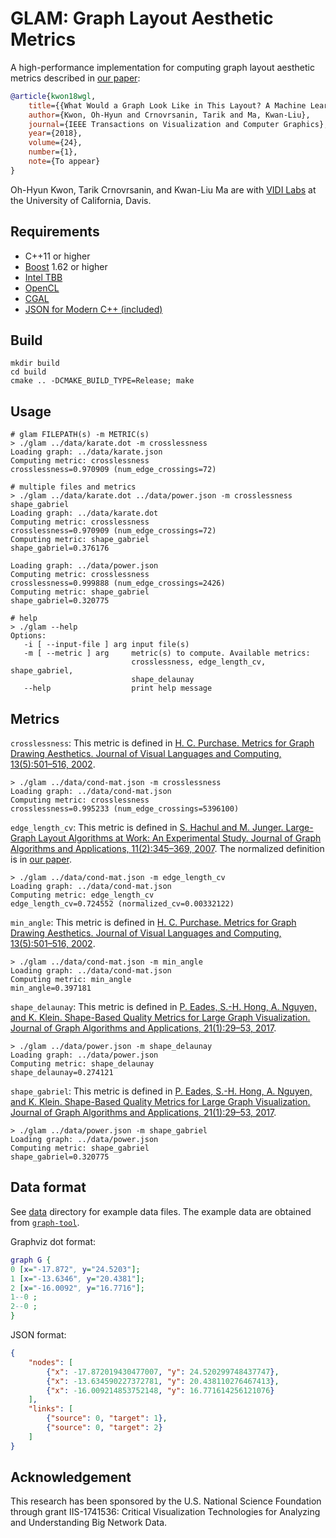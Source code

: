 # GLAM: Graph Layout Aesthetic Metrics
A high-performance implementation for computing graph layout aesthetic metrics described in [our paper](https://goo.gl/Y8e9iH):
```bibtex
@article{kwon18wgl,
    title={{What Would a Graph Look Like in This Layout? A Machine Learning Approach to Large Graph Visualization}},
    author={Kwon, Oh-Hyun and Crnovrsanin, Tarik and Ma, Kwan-Liu},
    journal={IEEE Transactions on Visualization and Computer Graphics},
    year={2018},
    volume={24},
    number={1},        
    note={To appear}
}
```
Oh-Hyun Kwon, Tarik Crnovrsanin, and Kwan-Liu Ma are with [VIDI Labs](http://vidi.cs.ucdavis.edu/) at the University of California, Davis.

## Requirements
- C++11 or higher
- [Boost](http://www.boost.org/) 1.62 or higher
- [Intel TBB](https://www.threadingbuildingblocks.org/)
- [OpenCL](https://www.khronos.org/opencl/)
- [CGAL](https://www.cgal.org/)
- [JSON for Modern C++ (included)](https://github.com/nlohmann/json)

## Build
```shell
mkdir build
cd build
cmake .. -DCMAKE_BUILD_TYPE=Release; make
```

## Usage
```shell
# glam FILEPATH(s) -m METRIC(s)
> ./glam ../data/karate.dot -m crosslessness
Loading graph: ../data/karate.json
Computing metric: crosslessness
crosslessness=0.970909 (num_edge_crossings=72)

# multiple files and metrics
> ./glam ../data/karate.dot ../data/power.json -m crosslessness shape_gabriel
Loading graph: ../data/karate.dot
Computing metric: crosslessness
crosslessness=0.970909 (num_edge_crossings=72)
Computing metric: shape_gabriel
shape_gabriel=0.376176

Loading graph: ../data/power.json
Computing metric: crosslessness
crosslessness=0.999888 (num_edge_crossings=2426)
Computing metric: shape_gabriel
shape_gabriel=0.320775

# help
> ./glam --help
Options:
   -i [ --input-file ] arg input file(s)
   -m [ --metric ] arg     metric(s) to compute. Available metrics:
                           crosslessness, edge_length_cv, shape_gabriel,
                           shape_delaunay
   --help                  print help message
```

## Metrics
`crosslessness`: This metric is defined in [H. C. Purchase. Metrics for Graph Drawing Aesthetics. Journal of Visual Languages and Computing, 13(5):501–516, 2002](http://www.sciencedirect.com/science/article/pii/S1045926X02902326).
```shell
> ./glam ../data/cond-mat.json -m crosslessness
Loading graph: ../data/cond-mat.json
Computing metric: crosslessness
crosslessness=0.995233 (num_edge_crossings=5396100)
```

`edge_length_cv`: This metric is defined in [S. Hachul and M. Junger. Large-Graph Layout Algorithms at Work: An Experimental Study. Journal of Graph Algorithms and Applications, 11(2):345–369, 2007](http://jgaa.info/getPaper?id=150). The normalized definition is in [our paper](https://goo.gl/Y8e9iH).
```shell
> ./glam ../data/cond-mat.json -m edge_length_cv
Loading graph: ../data/cond-mat.json
Computing metric: edge_length_cv
edge_length_cv=0.724552 (normalized_cv=0.00332122)
```

`min_angle`: This metric is defined in [H. C. Purchase. Metrics for Graph Drawing Aesthetics. Journal of Visual Languages and Computing, 13(5):501–516, 2002](http://www.sciencedirect.com/science/article/pii/S1045926X02902326).
```shell
> ./glam ../data/cond-mat.json -m min_angle
Loading graph: ../data/cond-mat.json
Computing metric: min_angle
min_angle=0.397181
```

`shape_delaunay`: This metric is defined in [P. Eades, S.-H. Hong, A. Nguyen, and K. Klein. Shape-Based Quality Metrics for Large Graph Visualization. Journal of Graph Algorithms and Applications, 21(1):29–53, 2017](http://jgaa.info/getPaper?id=405).
```shell
> ./glam ../data/power.json -m shape_delaunay
Loading graph: ../data/power.json
Computing metric: shape_delaunay
shape_delaunay=0.274121
```

`shape_gabriel`: This metric is defined in [P. Eades, S.-H. Hong, A. Nguyen, and K. Klein. Shape-Based Quality Metrics for Large Graph Visualization. Journal of Graph Algorithms and Applications, 21(1):29–53, 2017](http://jgaa.info/getPaper?id=405).
```shell
> ./glam ../data/power.json -m shape_gabriel
Loading graph: ../data/power.json
Computing metric: shape_gabriel
shape_gabriel=0.320775
```

## Data format
See [data](data) directory for example data files. The example data are obtained from [`graph-tool`](https://graph-tool.skewed.de/).

Graphviz dot format:
```dot
graph G {
0 [x="-17.872", y="24.5203"];
1 [x="-13.6346", y="20.4381"];
2 [x="-16.0092", y="16.7716"];
1--0 ;
2--0 ;
}
```

JSON format:
```json
{
    "nodes": [
        {"x": -17.872019430477007, "y": 24.520299748437747},
        {"x": -13.634590227372781, "y": 20.438110276467413},
        {"x": -16.009214853752148, "y": 16.771614256121076}
    ],
    "links": [
        {"source": 0, "target": 1},
        {"source": 0, "target": 2}
    ]
}
```

## Acknowledgement
This research has been sponsored by the U.S. National Science Foundation through grant IIS-1741536: Critical Visualization Technologies for Analyzing and Understanding Big Network Data.
